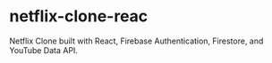 # netflix-clone-reac
Netflix Clone built with React, Firebase Authentication, Firestore, and YouTube Data API.

